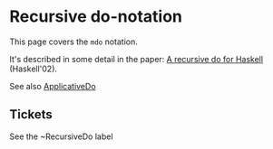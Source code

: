 # Recursive do-notation


This page covers the `mdo` notation.


It's described in some detail in the paper: [A recursive do for Haskell](http://leventerkok.github.io/papers/recdo.pdf) (Haskell'02).


See also [ApplicativeDo](applicative-do)

## Tickets

See the ~RecursiveDo label

